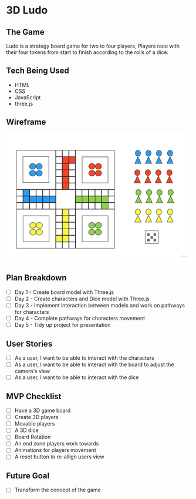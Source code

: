 # 3D Ludo

## The Game

Ludo is a strategy board game for two to four players, Players race with their four tokens from start to
finish according to the rolls of a dice.

## Tech Being Used
* HTML
* CSS
* JavaScript
* three.js

## Wireframe
![Wireframe](LudoImage.jpg)

## Plan Breakdown
- [ ] Day 1 - Create board model with Three.js 
- [ ] Day 2 - Create characters and Dice model with Three.js
- [ ] Day 3 - Implement interaction between models and work on pathways for characters
- [ ] Day 4 - Complete pathways for characters movement
- [ ] Day 5 - Tidy up project for presentation

## User Stories
- [ ] As a user, I want to be able to interact with the characters
- [ ] As a user, I want to be able to interact with the board to adjust the camera's view
- [ ] As a user, I want to be able to interact with the dice

## MVP Checklist
- [ ] Have a 3D game board 
- [ ] Create 3D players
- [ ] Movable players 
- [ ] A 3D dice
- [ ] Board Rotation 
- [ ] An end zone players work towards
- [ ] Animations for players movement
- [ ] A reset button to re-allign users view

## Future Goal
- [ ] Transform the concept of the game
